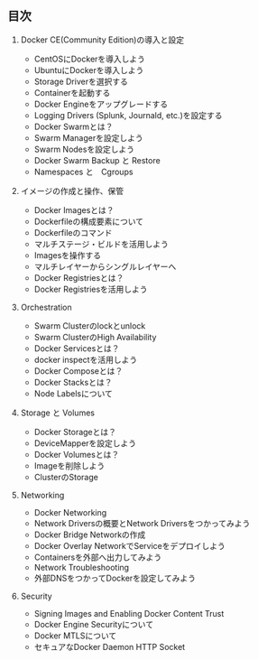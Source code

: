 ## 目次
1. Docker CE(Community Edition)の導入と設定
   - CentOSにDockerを導入しよう
   - UbuntuにDockerを導入しよう
   - Storage Driverを選択する
   - Containerを起動する
   - Docker Engineをアップグレードする
   - Logging Drivers (Splunk, Journald, etc.)を設定する
   - Docker Swarmとは？
   - Swarm Managerを設定しよう
   - Swarm Nodesを設定しよう
   - Docker Swarm Backup と Restore
   - Namespaces と　Cgroups

2. イメージの作成と操作、保管
   - Docker Imagesとは？
   - Dockerfileの構成要素について
   - Dockerfileのコマンド
   - マルチステージ・ビルドを活用しよう
   - Imagesを操作する
   - マルチレイヤーからシングルレイヤーへ
   - Docker Registriesとは？
   - Docker Registriesを活用しよう

3. Orchestration
   - Swarm Clusterのlockとunlock
   - Swarm ClusterのHigh Availability 
   - Docker Servicesとは？
   - docker inspectを活用しよう
   - Docker Composeとは？
   - Docker Stacksとは？
   - Node Labelsについて

4. Storage と Volumes
   - Docker Storageとは？
   - DeviceMapperを設定しよう
   - Docker Volumesとは？
   - Imageを削除しよう
   - ClusterのStorage

5. Networking
   - Docker Networking
   - Network Driversの概要とNetwork Driversをつかってみよう
   - Docker Bridge Networkの作成
   - Docker Overlay NetworkでServiceをデプロイしよう
   - Containersを外部へ出力してみよう
   - Network Troubleshooting
   - 外部DNSをつかってDockerを設定してみよう
   
6. Security
   - Signing Images and Enabling Docker Content Trust
   - Docker Engine Securityについて
   - Docker MTLSについて
   - セキュアなDocker Daemon HTTP Socket
